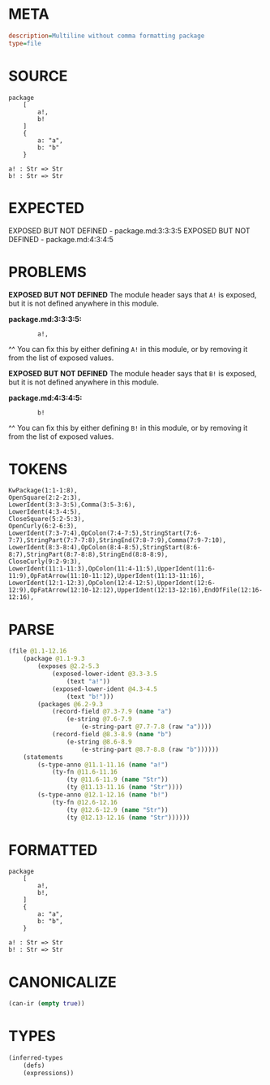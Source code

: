 # META
~~~ini
description=Multiline without comma formatting package
type=file
~~~
# SOURCE
~~~roc
package
	[
		a!,
		b!
	]
	{
		a: "a",
		b: "b"
	}

a! : Str => Str
b! : Str => Str
~~~
# EXPECTED
EXPOSED BUT NOT DEFINED - package.md:3:3:3:5
EXPOSED BUT NOT DEFINED - package.md:4:3:4:5
# PROBLEMS
**EXPOSED BUT NOT DEFINED**
The module header says that `A!` is exposed, but it is not defined anywhere in this module.

**package.md:3:3:3:5:**
```roc
		a!,
```
  ^^
You can fix this by either defining `A!` in this module, or by removing it from the list of exposed values.

**EXPOSED BUT NOT DEFINED**
The module header says that `B!` is exposed, but it is not defined anywhere in this module.

**package.md:4:3:4:5:**
```roc
		b!
```
  ^^
You can fix this by either defining `B!` in this module, or by removing it from the list of exposed values.

# TOKENS
~~~zig
KwPackage(1:1-1:8),
OpenSquare(2:2-2:3),
LowerIdent(3:3-3:5),Comma(3:5-3:6),
LowerIdent(4:3-4:5),
CloseSquare(5:2-5:3),
OpenCurly(6:2-6:3),
LowerIdent(7:3-7:4),OpColon(7:4-7:5),StringStart(7:6-7:7),StringPart(7:7-7:8),StringEnd(7:8-7:9),Comma(7:9-7:10),
LowerIdent(8:3-8:4),OpColon(8:4-8:5),StringStart(8:6-8:7),StringPart(8:7-8:8),StringEnd(8:8-8:9),
CloseCurly(9:2-9:3),
LowerIdent(11:1-11:3),OpColon(11:4-11:5),UpperIdent(11:6-11:9),OpFatArrow(11:10-11:12),UpperIdent(11:13-11:16),
LowerIdent(12:1-12:3),OpColon(12:4-12:5),UpperIdent(12:6-12:9),OpFatArrow(12:10-12:12),UpperIdent(12:13-12:16),EndOfFile(12:16-12:16),
~~~
# PARSE
~~~clojure
(file @1.1-12.16
	(package @1.1-9.3
		(exposes @2.2-5.3
			(exposed-lower-ident @3.3-3.5
				(text "a!"))
			(exposed-lower-ident @4.3-4.5
				(text "b!")))
		(packages @6.2-9.3
			(record-field @7.3-7.9 (name "a")
				(e-string @7.6-7.9
					(e-string-part @7.7-7.8 (raw "a"))))
			(record-field @8.3-8.9 (name "b")
				(e-string @8.6-8.9
					(e-string-part @8.7-8.8 (raw "b"))))))
	(statements
		(s-type-anno @11.1-11.16 (name "a!")
			(ty-fn @11.6-11.16
				(ty @11.6-11.9 (name "Str"))
				(ty @11.13-11.16 (name "Str"))))
		(s-type-anno @12.1-12.16 (name "b!")
			(ty-fn @12.6-12.16
				(ty @12.6-12.9 (name "Str"))
				(ty @12.13-12.16 (name "Str"))))))
~~~
# FORMATTED
~~~roc
package
	[
		a!,
		b!,
	]
	{
		a: "a",
		b: "b",
	}

a! : Str => Str
b! : Str => Str
~~~
# CANONICALIZE
~~~clojure
(can-ir (empty true))
~~~
# TYPES
~~~clojure
(inferred-types
	(defs)
	(expressions))
~~~

